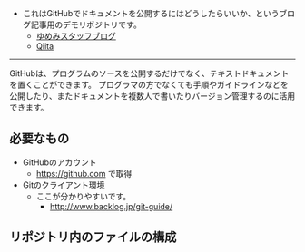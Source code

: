 - これはGitHubでドキュメントを公開するにはどうしたらいいか、というブログ記事用のデモリポジトリです。
	- [ゆめみスタッフブログ](http://staffblog.yumemi.jp/githubでドキュメントを公開する/)
	- [Qiita](http://qiita.com/hkusu/items/847718366af992439b3f)

***

GitHubは、プログラムのソースを公開するだけでなく、テキストドキュメントを置くことができます。
プログラマの方でなくても手順やガイドラインなどを公開したり、またドキュメントを複数人で書いたりバージョン管理するのに活用できます。

## 必要なもの

- GitHubのアカウント
	- https://github.com で取得
- Gitのクライアント環境
	- ここが分かりやすいです。
		- http://www.backlog.jp/git-guide/

## リポジトリ内のファイルの構成
